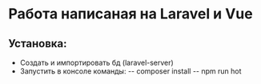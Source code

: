# Работа написаная на Laravel и Vue
## Установка:
- Создать и импортировать бд (laravel-server)
- Запустить в консоле команды:
-- composer install
-- npm run hot
